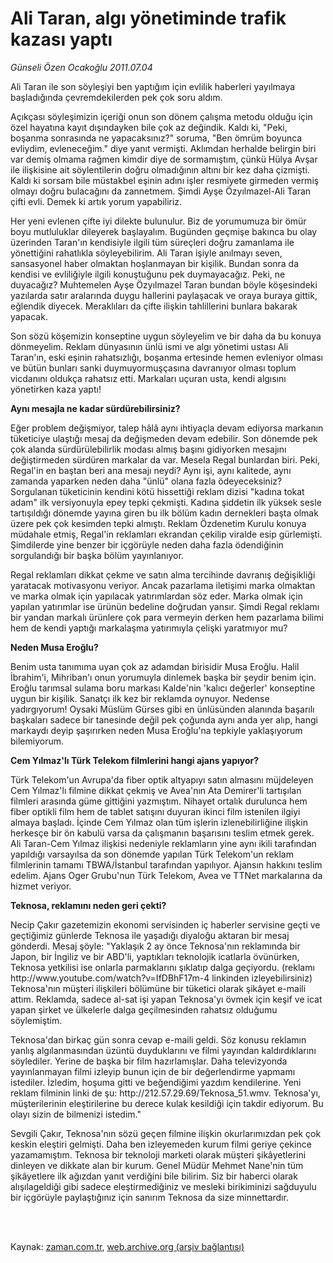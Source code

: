 # Ali Taran, algı yönetiminde trafik kazası yaptı

*Günseli Özen Ocakoğlu 2011.07.04*

<td class="columnist-detail">
<p>Ali Taran ile son söyleşiyi ben yaptığım için evlilik haberleri yayılmaya başladığında çevremdekilerden pek çok soru aldım.</p>
<p>
<div id="haberMetinDiv">
<p>Açıkçası söyleşimizin içeriği onun son dönem çalışma metodu olduğu için özel hayatına kayıt dışındayken bile çok az değindik. Kaldı ki, "Peki, boşanma sonrasında ne yapacaksınız?" soruma, "Ben ömrüm boyunca evliydim, evleneceğim." diye yanıt vermişti. Aklımdan herhalde belirgin biri var demiş olmama rağmen kimdir diye de sormamıştım, çünkü Hülya Avşar ile ilişkisine ait söylentilerin doğru olmadığının altını bir kez daha çizmişti. Kaldı ki sorsam bile müstakbel eşinin adını işler resmiyete girmeden vermiş olmayı doğru bulacağını da zannetmem. Şimdi Ayşe Özyılmazel-Ali Taran çifti evli. Demek ki artık yorum yapabiliriz.
<p> Her yeni evlenen çifte iyi dilekte bulunulur. Biz de yorumumuza bir ömür boyu mutluluklar dileyerek başlayalım. Bugünden geçmişe bakınca bu olay üzerinden Taran'ın kendisiyle ilgili tüm süreçleri doğru zamanlama ile yönettiğini rahatlıkla söyleyebilirim. Ali Taran işiyle anılmayı seven, sansasyonel haber olmaktan hoşlanmayan bir kişilik. Bundan sonra da kendisi ve evliliğiyle ilgili konuştuğunu pek duymayacağız. Peki, ne duyacağız? Muhtemelen Ayşe Özyılmazel Taran bundan böyle köşesindeki yazılarda satır aralarında duygu hallerini paylaşacak ve oraya buraya gittik, eğlendik diyecek. Meraklıları da çifte ilişkin tahlillerini bunlara bakarak yapacak.
<p> Son sözü köşemizin konseptine uygun söyleyelim ve bir daha da bu konuya dönmeyelim. Reklam dünyasının ünlü ismi ve algı yönetimi ustası Ali Taran'ın, eski eşinin rahatsızlığı, boşanma ertesinde hemen evleniyor olması ve bütün bunları sanki duymuyormuşçasına davranıyor olması toplum vicdanını oldukça rahatsız etti. Markaları uçuran usta, kendi algısını yönetirken kaza yaptı!
<p><b>Aynı mesajla ne kadar sürdürebilirsiniz?</b>
<p>Eğer problem değişmiyor, talep hâlâ aynı ihtiyaçla devam ediyorsa markanın tüketiciye ulaştığı mesaj da değişmeden devam edebilir. Son dönemde pek çok alanda sürdürülebilirlik modası almış başını gidiyorken mesajını değiştirmeden sürdüren markalar da var. Mesela Regal bunlardan biri. Peki, Regal'in en baştan beri ana mesajı neydi? Aynı işi, aynı kalitede, aynı zamanda yaparken neden daha "ünlü" olana fazla ödeyeceksiniz? Sorgulanan tüketicinin kendini kötü hissettiği reklam dizisi "kadına tokat adam" ilk versiyonuyla epey tepki çekmişti. Kadına şiddetin ilk yüksek sesle tartışıldığı dönemde yayına giren bu ilk bölüm kadın dernekleri başta olmak üzere pek çok kesimden tepki almıştı. Reklam Özdenetim Kurulu konuya müdahale etmiş, Regal'in reklamları ekrandan çekilip viralde esip gürlemişti. Şimdilerde yine benzer bir içgörüyle neden daha fazla ödendiğinin sorgulandığı bir başka bölüm yayınlanıyor.
<p> Regal reklamları dikkat çekme ve satın alma tercihinde davranış değişikliği yaratacak motivasyonu veriyor. Ancak pazarlama iletişimi marka olmaktan ve marka olmak için yapılacak yatırımlardan söz eder. Marka olmak için yapılan yatırımlar ise ürünün bedeline doğrudan yansır. Şimdi Regal reklamı bir yandan markalı ürünlere çok para vermeyin derken hem pazarlama bilimi hem de kendi yaptığı markalaşma yatırımıyla çelişki yaratmıyor mu?
<p><b>Neden Musa Eroğlu?</b>
<p>Benim usta tanımıma uyan çok az adamdan birisidir Musa Eroğlu. Halil İbrahim'i, Mihriban'ı onun yorumuyla dinlemek başka bir şeydir benim için. Eroğlu tarımsal sulama boru markası Kalde'nin 'kalıcı değerler' konseptine uygun bir kişilik. Sanatçı ilk kez bir reklamda oynuyor. Nedense yadırgıyorum! Oysaki Müslüm Gürses gibi en ünlüsünden alanında başarılı başkaları sadece bir tanesinde değil pek çoğunda aynı anda yer alıp, hangi markaydı deyip şaşırırken neden Musa Eroğlu'na tepkiyle yaklaşıyorum bilemiyorum. 
<p><b>Cem Yılmaz'lı Türk Telekom filmlerini hangi ajans yapıyor?</b>
<p>Türk Telekom'un Avrupa'da fiber optik altyapıyı satın almasını müjdeleyen Cem Yılmaz'lı filmine dikkat çekmiş ve Avea'nın Ata Demirer'li tartışılan filmleri arasında güme gittiğini yazmıştım. Nihayet ortalık durulunca hem fiber optikli film hem de tablet satışını duyuran ikinci film istenilen ilgiyi almaya başladı. İçinde Cem Yılmaz olan tüm işlerin izlenebilirliğine ilişkin herkesçe bir ön kabulü varsa da çalışmanın başarısını teslim etmek gerek. Ali Taran-Cem Yılmaz ilişkisi nedeniyle reklamların yine aynı ikili tarafından yapıldığı varsayılsa da son dönemde yapılan Türk Telekom'un reklam filmlerinin tamamı TBWA/İstanbul tarafından yapılıyor. Ajansın hakkını teslim edelim. Ajans Oger Grubu'nun Türk Telekom, Avea ve TTNet markalarına da hizmet veriyor.
<p><b>Teknosa, reklamını neden geri çekti?</b>
<p>Necip Çakır gazetemizin ekonomi servisinden iç haberler servisine geçti ve geçtiğimiz günlerde Teknosa ile yaşadığı diyaloğu aktaran bir mesaj gönderdi. Mesaj şöyle: "Yaklaşık 2 ay önce Teknosa'nın reklamında bir Japon, bir İngiliz ve bir ABD'li, yaptıkları teknolojik icatlarla övünürken, Teknosa yetkilisi ise onlarla parmaklarını şıklatıp dalga geçiyordu. (reklamı http://www.youtube.com/watch?v=IfDBhF17m-4 linkinden izleyebilirsiniz) Teknosa'nın müşteri ilişkileri bölümüne bir tüketici olarak şikâyet e-maili attım. Reklamda, sadece al-sat işi yapan Teknosa'yı övmek için keşif ve icat yapan şirket ve ülkelerle dalga geçilmesinden rahatsız olduğumu söylemiştim.
<p> Teknosa'dan birkaç gün sonra cevap e-maili geldi. Söz konusu reklamın yanlış algılanmasından üzüntü duyduklarını ve filmi yayından kaldırdıklarını söylediler. Yerine de başka bir film hazırlamışlar. Daha televizyonda yayınlanmayan filmi izleyip bunun için de bir değerlendirme yapmamı istediler. İzledim, hoşuma gitti ve beğendiğimi yazdım kendilerine. Yeni reklam filminin linki de şu: http://212.57.29.69/Teknosa_51.wmv. Teknosa'yı, müşterilerinin eleştirilerine bu derece kulak kesildiği için takdir ediyorum. Bu olayı sizin de bilmenizi istedim."
<p> Sevgili Çakır, Teknosa'nın sözü geçen filmine ilişkin okurlarımızdan pek çok keskin eleştiri gelmişti. Daha ben izleyemeden kurum filmi geriye çekince yazamamıştım. Teknosa bir teknoloji marketi olarak müşteri şikâyetlerini dinleyen ve dikkate alan bir kurum. Genel Müdür Mehmet Nane'nin tüm şikâyetlere ilk ağızdan yanıt verdiğini bile bilirim. Siz bir haberci olarak alışılageldiği gibi sadece eleştirmediğiniz ve mesleki birikiminizi sağduyulu bir içgörüyle paylaştığınız için sanırım Teknosa da size minnettardır.</p></p></p></p></p></p></p></p></p></p></p></p></p></p></div>
</p>


<p><br>
		 </br></p></td>

Kaynak: [zaman.com.tr](http://zaman.com.tr/yazar.do?yazino=1154031), [web.archive.org (arşiv bağlantısı)](http://web.archive.org/web/20110903172847/http://www.zaman.com.tr:80/yazar.do?yazino=1154031)
